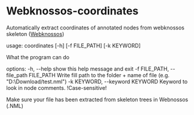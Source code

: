# Webknossos-coordinates
Automatically extract coordinates of annotated nodes from webknossos skeleton ([Webknossos](https://weblium.webknossos.org/))

usage: coordinates [-h] [-f FILE_PATH] [-k KEYWORD]

What the program can do

options:
  -h, --help            show this help message and exit
  -f FILE_PATH, --file_path FILE_PATH
                        Write fill path to the folder + name of file (e.g. "D:\Download/test.nml")
  -k KEYWORD, --keyword KEYWORD
                        Keyword to look in node comments. !Case-sensitive!

Make sure your file has been extracted from skeleton trees in Webnossos (.NML)
